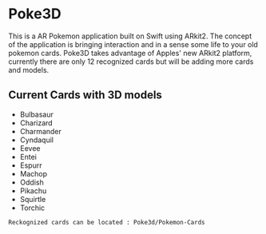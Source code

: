 # Poke3D
This is a AR Pokemon application built on Swift using ARkit2. The concept of the application is bringing interaction and
in a sense some life to your old pokemon cards. Poke3D takes advantage of Apples' new ARkit2 platform, currently there
are only 12 recognized cards but will be adding more cards and models.

## Current Cards with 3D models

* Bulbasaur
* Charizard
* Charmander
* Cyndaquil
* Eevee
* Entei
* Espurr
* Machop
* Oddish
* Pikachu
* Squirtle
* Torchic
```
Reckognized cards can be located : Poke3d/Pokemon-Cards 
